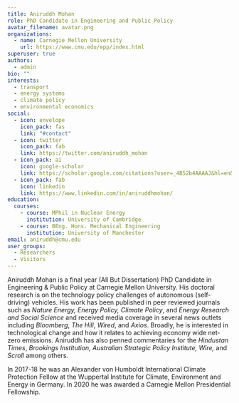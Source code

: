 ```yaml
---
title: Aniruddh Mohan
role: PhD Candidate in Engineering and Public Policy
avatar_filename: avatar.png
organizations:
  - name: Carnegie Mellon University
    url: https://www.cmu.edu/epp/index.html
superuser: true
authors:
  - admin
bio: ""
interests:
  - transport
  - energy systems
  - climate policy
  - environmental economics
social:
  - icon: envelope
    icon_pack: fas
    link: "#contact"
  - icon: twitter
    icon_pack: fab
    link: https://twitter.com/aniruddh_mohan
  - icon_pack: ai
    icon: google-scholar
    link: https://scholar.google.com/citations?user=_4B52b4AAAAJ&hl=en&oi=ao
  - icon_pack: fab
    icon: linkedin
    link: https://www.linkedin.com/in/aniruddhmohan/
education:
  courses:
    - course: MPhil in Nuclear Energy
      institution: University of Cambridge
    - course: BEng. Hons. Mechanical Engineering
      institution: University of Manchester
email: aniruddh@cmu.edu
user_groups:
  - Researchers
  - Visitors
---
```

Aniruddh Mohan is a final year (All But Dissertation) PhD Candidate in Engineering & Public Policy at Carnegie Mellon University. His doctoral research is on the technology policy challenges of autonomous (self-driving) vehicles. His work has been published in peer reviewed journals such as *Nature Energy, Energy Policy, Climate Policy*, and *Energy Research and Social Science* and received media coverage in several news outlets including *Bloomberg*, *The Hill*, *Wired*, and *Axios*. Broadly, he is interested in technological change and how it relates to achieving economy wide net-zero emissions. Aniruddh has also penned commentaries for the *Hindustan Times*, *Brookings Institution, Australian Strategic Policy Institute, Wire,* and *Scroll* among others.

In 2017-18 he was an Alexander von Humboldt International Climate Protection Fellow at the Wuppertal Institute for Climate, Environment and Energy in Germany. In 2020 he was awarded a Carnegie Mellon Presidential Fellowship. 
